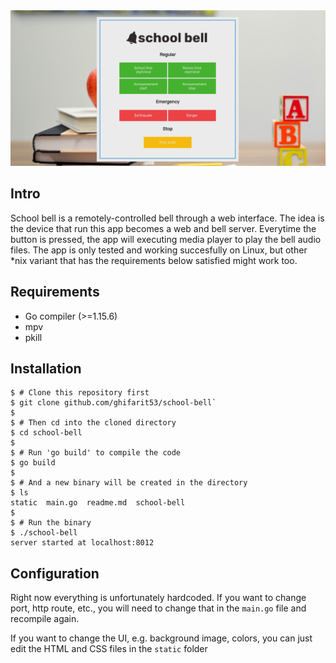 <div align="center">
 <img src="static/screenshot.png" alt="screenshot">
</div>

## Intro
School bell is a remotely-controlled bell through a web interface.
The idea is the device that run this app becomes a web and bell server.
Everytime the button is pressed, the app will executing media player
to play the bell audio files. The app is only tested and working
succesfully on Linux, but other *nix variant that has the requirements
below satisfied might work too.

## Requirements
- Go compiler (>=1.15.6)
- mpv
- pkill

## Installation

```
$ # Clone this repository first
$ git clone github.com/ghifarit53/school-bell`
$
$ # Then cd into the cloned directory
$ cd school-bell
$
$ # Run 'go build' to compile the code
$ go build
$
$ # And a new binary will be created in the directory
$ ls
static  main.go  readme.md  school-bell
$
$ # Run the binary
$ ./school-bell
server started at localhost:8012
```

## Configuration
Right now everything is unfortunately hardcoded. If you want to change port,
http route, etc., you will need to change that in the `main.go` file
and recompile again.

If you want to change the UI, e.g. background image, colors, you can just
edit the HTML and CSS files in the `static` folder

